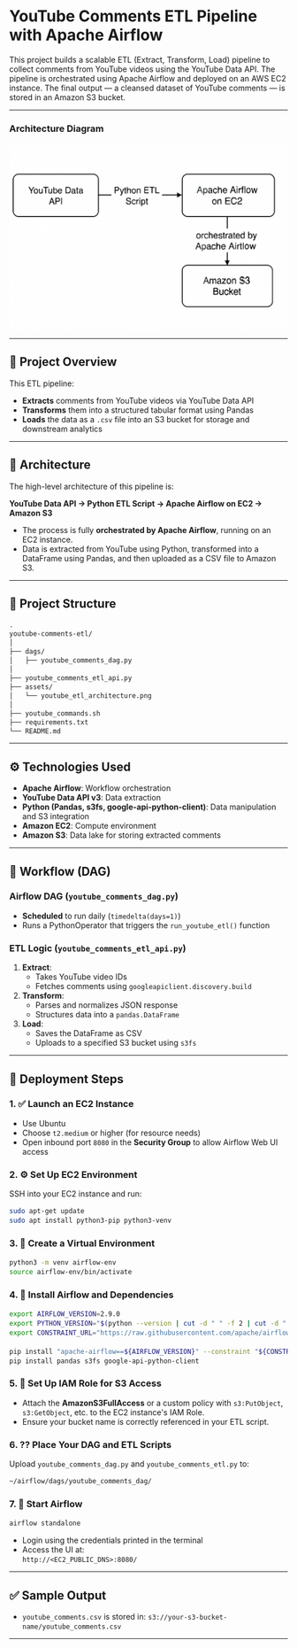 ﻿# YouTube Comments ETL Pipeline with Apache Airflow

This project builds a scalable ETL (Extract, Transform, Load) pipeline to collect comments from YouTube videos using the YouTube Data API. The pipeline is orchestrated using Apache Airflow and deployed on an AWS EC2 instance. The final output — a cleansed dataset of YouTube comments — is stored in an Amazon S3 bucket.

---
### Architecture Diagram

![ETL Architecture](assets/youtube_etl_architecture.png)

---
## 📌 Project Overview

This ETL pipeline:

- **Extracts** comments from YouTube videos via YouTube Data API  
- **Transforms** them into a structured tabular format using Pandas  
- **Loads** the data as a `.csv` file into an S3 bucket for storage and downstream analytics

---

## 🧭 Architecture

The high-level architecture of this pipeline is:

**YouTube Data API → Python ETL Script → Apache Airflow on EC2 → Amazon S3**

- The process is fully **orchestrated by Apache Airflow**, running on an EC2 instance.
- Data is extracted from YouTube using Python, transformed into a DataFrame using Pandas, and then uploaded as a CSV file to Amazon S3.

---

## 📁 Project Structure
```
.
youtube-comments-etl/
│
├── dags/
│   ├── youtube_comments_dag.py
│
├── youtube_comments_etl_api.py
├── assets/
│   └── youtube_etl_architecture.png   
│
├── youtube_commands.sh
├── requirements.txt                   
└── README.md                          
```

---

## ⚙️ Technologies Used

- **Apache Airflow**: Workflow orchestration  
- **YouTube Data API v3**: Data extraction  
- **Python (Pandas, s3fs, google-api-python-client)**: Data manipulation and S3 integration  
- **Amazon EC2**: Compute environment  
- **Amazon S3**: Data lake for storing extracted comments

---

## 🔁 Workflow (DAG)

### Airflow DAG (`youtube_comments_dag.py`)

- **Scheduled** to run daily (`timedelta(days=1)`)  
- Runs a PythonOperator that triggers the `run_youtube_etl()` function

### ETL Logic (`youtube_comments_etl_api.py`)

1. **Extract**:  
   - Takes YouTube video IDs  
   - Fetches comments using `googleapiclient.discovery.build`  
2. **Transform**:  
   - Parses and normalizes JSON response  
   - Structures data into a `pandas.DataFrame`  
3. **Load**:  
   - Saves the DataFrame as CSV  
   - Uploads to a specified S3 bucket using `s3fs`

---

## 🚀 Deployment Steps

### 1. ✅ Launch an EC2 Instance

- Use Ubuntu  
- Choose `t2.medium` or higher (for resource needs)  
- Open inbound port `8080` in the **Security Group** to allow Airflow Web UI access

### 2. ⚙️ Set Up EC2 Environment

SSH into your EC2 instance and run:

```bash
sudo apt-get update
sudo apt install python3-pip python3-venv

```

### 3. 🐍 Create a Virtual Environment

```bash
python3 -m venv airflow-env
source airflow-env/bin/activate
```

### 4. 📆 Install Airflow and Dependencies

```bash
export AIRFLOW_VERSION=2.9.0
export PYTHON_VERSION="$(python --version | cut -d " " -f 2 | cut -d "." -f 1,2)"
export CONSTRAINT_URL="https://raw.githubusercontent.com/apache/airflow/constraints-${AIRFLOW_VERSION}/constraints-${PYTHON_VERSION}.txt"

pip install "apache-airflow==${AIRFLOW_VERSION}" --constraint "${CONSTRAINT_URL}"
pip install pandas s3fs google-api-python-client
```

### 5. 🔐 Set Up IAM Role for S3 Access

- Attach the **AmazonS3FullAccess** or a custom policy with `s3:PutObject`, `s3:GetObject`, etc. to the EC2 instance's IAM Role.
- Ensure your bucket name is correctly referenced in your ETL script.

### 6. ?? Place Your DAG and ETL Scripts

Upload `youtube_comments_dag.py` and `youtube_comments_etl.py` to:

```bash
~/airflow/dags/youtube_comments_dag/
```

### 7. 🚦 Start Airflow

```bash
airflow standalone
```

- Login using the credentials printed in the terminal
- Access the UI at:\
  `http://<EC2_PUBLIC_DNS>:8080/`

---

## ✅ Sample Output

- `youtube_comments.csv` is stored in: `s3://your-s3-bucket-name/youtube_comments.csv`

---



